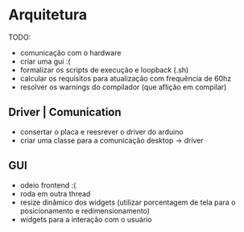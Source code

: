 # Arquitetura

TODO:

- comunicação com o hardware
- criar uma gui :(
- formalizar os scripts de execução e loopback (.sh)
- calcular os requisitos para atualização com frequência de 60hz
- resolver os warnings do compilador (que aflição em compilar)

## Driver | Comunication

- consertar o placa e reesrever o driver do arduino
- criar uma classe para a comunicação desktop -> driver

## GUI

- odeio frontend :(
- roda em outra thread
- resize dinâmico dos widgets (utilizar porcentagem de tela para o posicionamento e redimensionamento)
- widgets para a interação com o usuário